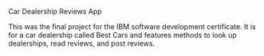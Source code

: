 Car Dealership Reviews App

This was the final project for the IBM software development certificate.
It is for a car dealership called Best Cars and features methods to look up dealerships, read reviews, and post reviews.
